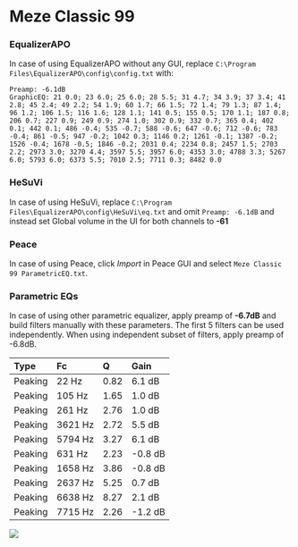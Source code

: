 # Meze Classic 99

### EqualizerAPO
In case of using EqualizerAPO without any GUI, replace `C:\Program Files\EqualizerAPO\config\config.txt`
with:
```
Preamp: -6.1dB
GraphicEQ: 21 0.0; 23 6.0; 25 6.0; 28 5.5; 31 4.7; 34 3.9; 37 3.4; 41 2.8; 45 2.4; 49 2.2; 54 1.9; 60 1.7; 66 1.5; 72 1.4; 79 1.3; 87 1.4; 96 1.2; 106 1.5; 116 1.6; 128 1.1; 141 0.5; 155 0.5; 170 1.1; 187 0.8; 206 0.7; 227 0.9; 249 0.9; 274 1.0; 302 0.9; 332 0.7; 365 0.4; 402 0.1; 442 0.1; 486 -0.4; 535 -0.7; 588 -0.6; 647 -0.6; 712 -0.6; 783 -0.4; 861 -0.5; 947 -0.2; 1042 0.3; 1146 0.2; 1261 -0.1; 1387 -0.2; 1526 -0.4; 1678 -0.5; 1846 -0.2; 2031 0.4; 2234 0.8; 2457 1.5; 2703 2.2; 2973 3.0; 3270 4.4; 3597 5.5; 3957 6.0; 4353 3.0; 4788 3.3; 5267 6.0; 5793 6.0; 6373 5.5; 7010 2.5; 7711 0.3; 8482 0.0
```

### HeSuVi
In case of using HeSuVi, replace `C:\Program Files\EqualizerAPO\config\HeSuVi\eq.txt` and omit `Preamp:
-6.1dB` and instead set Global volume in the UI for both channels to **-61**

### Peace
In case of using Peace, click *Import* in Peace GUI and select `Meze Classic 99 ParametricEQ.txt`.

### Parametric EQs
In case of using other parametric equalizer, apply preamp of **-6.7dB** and build filters manually
with these parameters. The first 5 filters can be used independently.
When using independent subset of filters, apply preamp of -6.8dB.

| Type    | Fc      |    Q | Gain    |
|:--------|:--------|:-----|:--------|
| Peaking | 22 Hz   | 0.82 | 6.1 dB  |
| Peaking | 105 Hz  | 1.65 | 1.0 dB  |
| Peaking | 261 Hz  | 2.76 | 1.0 dB  |
| Peaking | 3621 Hz | 2.72 | 5.5 dB  |
| Peaking | 5794 Hz | 3.27 | 6.1 dB  |
| Peaking | 631 Hz  | 2.23 | -0.8 dB |
| Peaking | 1658 Hz | 3.86 | -0.8 dB |
| Peaking | 2637 Hz | 5.25 | 0.7 dB  |
| Peaking | 6638 Hz | 8.27 | 2.1 dB  |
| Peaking | 7715 Hz | 2.26 | -1.2 dB |

![](https://raw.githubusercontent.com/jaakkopasanen/AutoEq/master/results/innerfidelity/sbaf-serious/Meze%20Classic%2099/Meze%20Classic%2099.png)